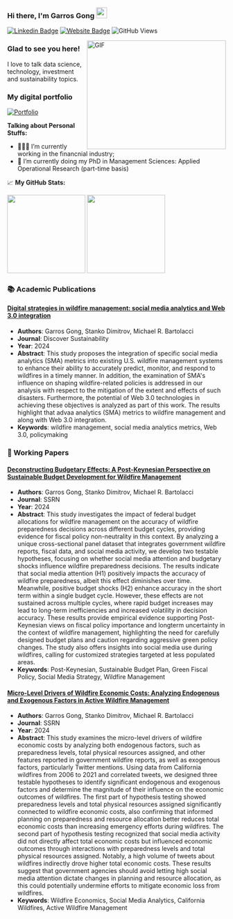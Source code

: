### Hi there, I'm Garros Gong</a> <img src="https://media.giphy.com/media/hvRJCLFzcasrR4ia7z/giphy.gif" width="25px">

[![Linkedin Badge](https://img.shields.io/badge/-LinkedIn-0e76a8?style=flat-square&logo=Linkedin&logoColor=white)](https://www.linkedin.com/in/garros-gong)
[![Website Badge](https://img.shields.io/badge/Website-3b5998?style=flat-square&logo=google-chrome&logoColor=white)](https://scholar.google.com/citations?user=uwfuukUAAAAJ&hl)
![GitHub Views](https://komarev.com/ghpvc/?username=garroshubn&color=FAC151)

<img align="right" alt="GIF" src="https://github.com/Gapur/Gapur/blob/master/coding.gif?raw=true" width="320" height="250" />

### Glad to see you here! &nbsp;

I love to talk data science, technology, investment and sustainability topics.

### My digital portfolio

[![Portfolio](https://img.shields.io/badge/Visit-Portfolio-blue?style=for-the-badge&logo=google-chrome)](https://garrosgong.wixsite.com/portfolio)

**Talking about Personal Stuffs:**

- 👨🏻‍💻 I’m currently working in the financnial industry;
- 🚀 I’m currently doing my PhD in Management Sciences: Applied Operational Research (part-time basis)

📈 **My GitHub Stats:**
<p>
  <img height="180em" src="https://github-readme-stats.vercel.app/api?username=garroshub&show_icons=true&hide_border=true&&count_private=true&include_all_commits=true">
  <img height="180em" src="https://github-readme-stats.vercel.app/api/top-langs/?username=garroshub&exclude_repo=KNN-Image-Classification&show_icons=true&hide_border=true&layout=compact&langs_count=8">
</p>

### 📚 Academic Publications

#### [Digital strategies in wildfire management: social media analytics and Web 3.0 integration](https://link.springer.com/article/10.1007/s43621-024-00274-7)
- **Authors**: Garros Gong, Stanko Dimitrov, Michael R. Bartolacci
- **Journal**: Discover Sustainability
- **Year**: 2024
- **Abstract**: This study proposes the integration of specific social media analytics (SMA) metrics into existing U.S. wildfire management systems to enhance their ability to accurately predict, monitor, and respond to wildfires in a timely manner. In addition, the examination of SMA's influence on shaping wildfire-related policies is addressed in our analysis with respect to the mitigation of the extent and effects of such disasters. Furthermore, the potential of Web 3.0 technologies in achieving these objectives is analyzed as part of this work. The results highlight that advaa analytics (SMA) metrics to wildfire management and along with Web 3.0 integration.
- **Keywords**: wildfire management, social media analytics metrics, Web 3.0, policymaking

### 📖 Working Papers

#### [Deconstructing Budgetary Effects: A Post-Keynesian Perspective on Sustainable Budget Development for Wildfire Management](https://papers.ssrn.com/sol3/papers.cfm?abstract_id=4941995)
- **Authors**: Garros Gong, Stanko Dimitrov, Michael R. Bartolacci
- **Journal**: SSRN
- **Year**: 2024
- **Abstract**: This study investigates the impact of federal budget allocations for wildfire management on the accuracy of wildfire preparedness decisions across different budget cycles, providing evidence for fiscal policy non-neutrality in this context. By analyzing a unique cross-sectional panel dataset that integrates government wildfire reports, fiscal data, and social media activity, we develop two testable hypotheses, focusing on whether social media attention and budgetary shocks influence wildfire preparedness decisions. The results indicate that social media attention (H1) positively impacts the accuracy of wildfire preparedness, albeit this effect diminishes over time. Meanwhile, positive budget shocks (H2) enhance accuracy in the short term within a single budget cycle. However, these effects are not sustained across multiple cycles, where rapid budget increases may lead to long-term inefficiencies and increased volatility in decision accuracy. These results provide empirical evidence supporting Post-Keynesian views on fiscal policy importance and longterm uncertainty in the context of wildfire management, highlighting the need for carefully designed budget plans and caution regarding aggressive green policy changes. The study also offers insights into social media use during wildfires, calling for customized strategies targeted at less populated areas.
- **Keywords**: Post-Keynesian, Sustainable Budget Plan, Green Fiscal Policy, Social Media Strategy, Wildfire Management

#### [Micro-Level Drivers of Wildfire Economic Costs: Analyzing Endogenous and Exogenous Factors in Active Wildfire Management](https://papers.ssrn.com/sol3/papers.cfm?abstract_id=4941977)
- **Authors**: Garros Gong, Stanko Dimitrov, Michael R. Bartolacci
- **Journal**: SSRN
- **Year**: 2024
- **Abstract**: This study examines the micro-level drivers of wildfire economic costs by analyzing both endogenous factors, such as preparedness levels, total physical resources assigned, and other features reported in government wildfire reports, as well as exogenous factors, particularly Twitter mentions. Using data from California wildfires from 2006 to 2021 and correlated tweets, we designed three testable hypotheses to identify significant endogenous and exogenous factors and determine the magnitude of their influence on the economic outcomes of wildfires. The first part of hypothesis testing showed preparedness levels and total physical resources assigned significantly connected to wildfire economic costs, also confirming that informed planning on preparedness and resource allocation better reduces total economic costs than increasing emergency efforts during wildfires. The second part of hypothesis testing recognized that social media activity did not directly affect total economic costs but influenced economic outcomes through interactions with preparedness levels and total physical resources assigned. Notably, a high volume of tweets about wildfires indirectly drove higher total economic costs. These results suggest that government agencies should avoid letting high social media attention dictate changes in planning and resource allocation, as this could potentially undermine efforts to mitigate economic loss from wildfires.
- **Keywords**: Wildfire Economics, Social Media Analytics, California Wildfires, Active Wildfire Management
